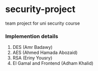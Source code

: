 # security-project
team project for uni security course

### Implemention details

1) DES (Amr Badawy)
2) AES (Ahmed Hamada Abozaid)
3) RSA (Eriny Yousry)
4) El Gamal and Frontend (Adham Khalid)

